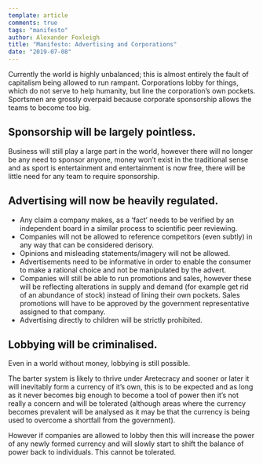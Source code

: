 ```yaml
---
template: article 
comments: true 
tags: "manifesto"
author: Alexander Foxleigh
title: "Manifesto: Advertising and Corporations"
date: "2019-07-08"
---
```


Currently the world is highly unbalanced; this is almost entirely the fault of capitalism being allowed to run rampant. Corporations lobby for things, which do not serve to help humanity, but line the corporation’s own pockets. Sportsmen are grossly overpaid because corporate sponsorship allows the teams to become too big.

## Sponsorship will be largely pointless.

Business will still play a large part in the world, however there will no longer be any need to sponsor anyone, money won’t exist in the traditional sense and as sport is entertainment and entertainment is now free, there will be little need for any team to require sponsorship.

## Advertising will now be heavily regulated.

- Any claim a company makes, as a ‘fact’ needs to be verified by an independent board in a similar process to scientific peer reviewing.
- Companies will not be allowed to reference competitors (even subtly) in any way that can be considered derisory.
- Opinions and misleading statements/imagery will not be allowed.
- Advertisements need to be informative in order to enable the consumer to make a rational choice and not be manipulated by the advert.
- Companies will still be able to run promotions and sales, however these will be reflecting alterations in supply and demand (for example get rid of an abundance of stock) instead of lining their own pockets. Sales promotions will have to be approved by the government representative assigned to that company.
- Advertising directly to children will be strictly prohibited.

## Lobbying will be criminalised.

Even in a world without money, lobbying is still possible.

The barter system is likely to thrive under Aretecracy and sooner or later it will inevitably form a currency of it’s own, this is to be expected and as long as it never becomes big enough to become a tool of power then it’s not really a concern and will be tolerated (although areas where the currency becomes prevalent will be analysed as it may be that the currency is being used to overcome a shortfall from the government).

However if companies are allowed to lobby then this will increase the power of any newly formed currency and will slowly start to shift the balance of power back to individuals. This cannot be tolerated.